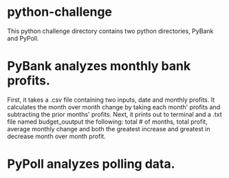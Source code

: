 # python-challenge

This python challenge directory contains two python directories, PyBank and PyPoll.

# PyBank analyzes monthly bank profits.
First, it takes a .csv file containing two inputs, date and monthly profits. It calculates the month over month change by taking each month' profits and subtracting the prior months' profits. 
Next, it prints out to terminal and a .txt file named budget_ouutput the following: total # of months, total profit, average monthly change and both the greatest increase and greatest in decrease month over month profit.

# PyPoll analyzes polling data.
